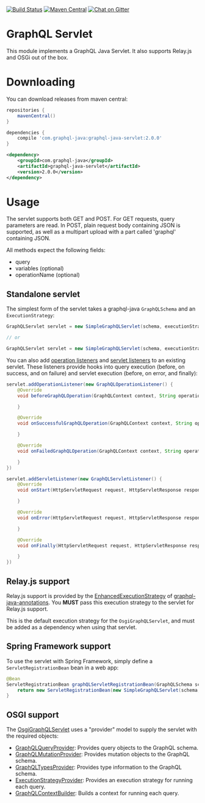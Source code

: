 [![Build Status](https://travis-ci.org/graphql-java/graphql-java-servlet.svg?branch=master)](https://travis-ci.org/graphql-java/graphql-java-servlet)
[![Maven Central](https://maven-badges.herokuapp.com/maven-central/com.graphql-java/graphql-java-servlet/badge.svg)](https://maven-badges.herokuapp.com/maven-central/com.graphql-java/graphql-java-servlet)
[![Chat on Gitter](https://img.shields.io/gitter/room/graphql-java/graphql-java.svg)](https://gitter.im/graphql-java/graphql-java)

# GraphQL Servlet

This module implements a GraphQL Java Servlet. It also supports Relay.js and OSGi out of the box.

# Downloading

You can download releases from maven central:

```groovy
repositories {
    mavenCentral()
}

dependencies {
    compile 'com.graphql-java:graphql-java-servlet:2.0.0'
}
```

```xml
<dependency>
    <groupId>com.graphql-java</groupId>
    <artifactId>graphql-java-servlet</artifactId>
    <version>2.0.0</version>
</dependency>
```

# Usage

The servlet supports both GET and POST.  For GET requests, query parameters are read.
In POST, plain request body containing JSON is supported, as well as a multipart upload with a part called 'graphql' containing JSON.

All methods expect the following fields:
* query
* variables (optional)
* operationName (optional)

## Standalone servlet

The simplest form of the servlet takes a graphql-java `GraphQLSchema` and an `ExecutionStrategy`:
```java
GraphQLServlet servlet = new SimpleGraphQLServlet(schema, executionStrategy);

// or

GraphQLServlet servlet = new SimpleGraphQLServlet(schema, executionStrategy, operationListeners, servletListeners);
```

You can also add [operation listeners](https://github.com/graphql-java/graphql-java-servlet/blob/master/src/main/java/graphql/servlet/GraphQLOperationListener.java) and [servlet listeners](https://github.com/graphql-java/graphql-java-servlet/blob/master/src/main/java/graphql/servlet/GraphQLServletListener.java) to an existing servlet.
These listeners provide hooks into query execution (before, on success, and on failure) and servlet execution (before, on error, and finally):
```java
servlet.addOperationListener(new GraphQLOperationListener() {
    @Override
    void beforeGraphQLOperation(GraphQLContext context, String operationName, String query, Map<String, Object> variables) {

    }

    @Override
    void onSuccessfulGraphQLOperation(GraphQLContext context, String operationName, String query, Map<String, Object> variables, Object data) {

    }

    @Override
    void onFailedGraphQLOperation(GraphQLContext context, String operationName, String query, Map<String, Object> variables, Object data, List<GraphQLError> errors) {

    }
})

servlet.addServletListener(new GraphQLServletListener() {
    @Override
    void onStart(HttpServletRequest request, HttpServletResponse response) {

    }

    @Override
    void onError(HttpServletRequest request, HttpServletResponse response, Throwable throwable) {

    }

    @Override
    void onFinally(HttpServletRequest request, HttpServletResponse response) {

    }
})
```

## Relay.js support

Relay.js support is provided by the [EnhancedExecutionStrategy](https://github.com/graphql-java/graphql-java-annotations/blob/master/src/main/java/graphql/annotations/EnhancedExecutionStrategy.java) of [graphql-java-annotations](https://github.com/graphql-java/graphql-java-annotations).
You **MUST** pass this execution strategy to the servlet for Relay.js support.

This is the default execution strategy for the `OsgiGraphQLServlet`, and must be added as a dependency when using that servlet.

## Spring Framework support

To use the servlet with Spring Framework, simply define a `ServletRegistrationBean` bean in a web app:
```java
@Bean
ServletRegistrationBean graphQLServletRegistrationBean(GraphQLSchema schema, ExecutionStrategy executionStrategy, List<GraphQLOperationListener> operationListeners) {
    return new ServletRegistrationBean(new SimpleGraphQLServlet(schema, executionStrategy, operationListeners), "/graphql");
}
```

## OSGI support

The [OsgiGraphQLServlet](https://github.com/graphql-java/graphql-java-servlet/blob/master/src/main/java/graphql/servlet/OsgiGraphQLServlet.java) uses a "provider" model to supply the servlet with the required objects:
* [GraphQLQueryProvider](https://github.com/graphql-java/graphql-java-servlet/blob/master/src/main/java/graphql/servlet/GraphQLQueryProvider.java): Provides query objects to the GraphQL schema.
* [GraphQLMutationProvider](https://github.com/graphql-java/graphql-java-servlet/blob/master/src/main/java/graphql/servlet/GraphQLMutationProvider.java): Provides mutation objects to the GraphQL schema.
* [GraphQLTypesProvider](https://github.com/graphql-java/graphql-java-servlet/blob/master/src/main/java/graphql/servlet/GraphQLTypesProvider.java): Provides type information to the GraphQL schema.
* [ExecutionStrategyProvider](https://github.com/graphql-java/graphql-java-servlet/blob/master/src/main/java/graphql/servlet/ExecutionStrategyProvider.java): Provides an execution strategy for running each query.
* [GraphQLContextBuilder](https://github.com/graphql-java/graphql-java-servlet/blob/master/src/main/java/graphql/servlet/GraphQLContextBuilder.java): Builds a context for running each query.
